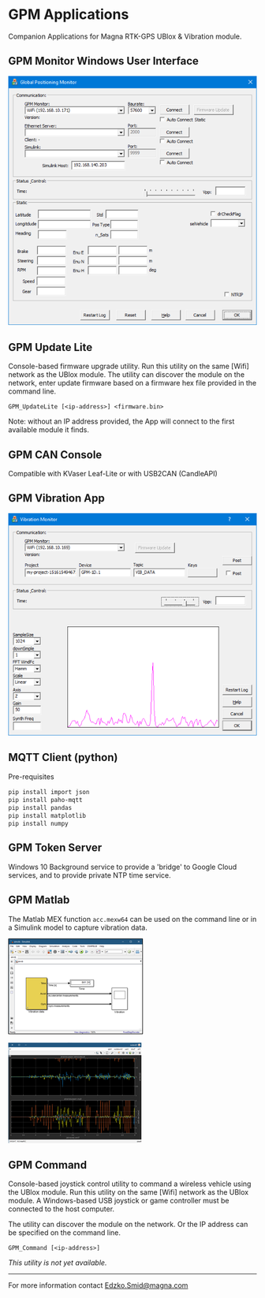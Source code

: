 # GPM Applications

Companion Applications for Magna RTK-GPS UBlox & Vibration module.

## GPM Monitor Windows User Interface

![GUI](https://github.com/Edzko/GPM_Monitor/blob/master/GPM_Monitor/hlp/images/gpmgui.png)

## GPM Update Lite

Console-based firmware upgrade utility. Run this utility on the same [Wifi] network as the UBlox module. The utility can discover the module on the network, enter update firmware based on a firmware hex file provided in the command line.

	GPM_UpdateLite [<ip-address>] <firmware.bin>

Note: without an IP address provided, the App will connect to the first available module it finds.

## GPM CAN Console

Compatible with KVaser Leaf-Lite or with USB2CAN (CandleAPI)



## GPM Vibration App

![GUI](https://github.com/Edzko/GPM_Monitor/blob/master/GPM_Vibration/hlp/images/gpmgui.png)

## MQTT Client (python)

Pre-requisites

	pip install import json
	pip install paho-mqtt
	pip install pandas 
	pip install matplotlib
	pip install numpy

## GPM Token Server

Windows 10 Background service to provide a 'bridge' to Google Cloud services, and to provide private NTP time service.

## GPM Matlab

The Matlab MEX function `acc.mexw64` can be used on the command line or in a Simulink model to capture vibration data.

![GUI](https://github.com/Edzko/GPM_Monitor/blob/master/GPM_Matlab/acc/img/Simulink.png)

![GUI](https://github.com/Edzko/GPM_Monitor/blob/master/GPM_Matlab/acc/img/AccChart.png)


## GPM Command

Console-based joystick control utility to command a wireless vehicle using the UBlox module. Run this utility on the same [Wifi] network as the UBlox module. A Windows-based USB joystick or game controller must be connected to the host computer.

The utility can discover the module on the network. Or the IP address can be specified on the command line.

	GPM_Command [<ip-address>]

*This utility is not yet available.*


----------
For more information contact [Edzko.Smid@magna.com ](Edzko.Smid@magna.com)